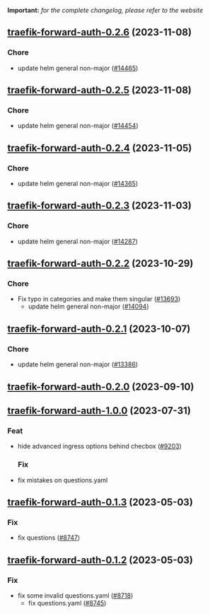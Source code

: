 **Important:**
*for the complete changelog, please refer to the website*




## [traefik-forward-auth-0.2.6](https://github.com/truecharts/charts/compare/traefik-forward-auth-0.2.5...traefik-forward-auth-0.2.6) (2023-11-08)

### Chore

- update helm general non-major ([#14465](https://github.com/truecharts/charts/issues/14465))
  
  


## [traefik-forward-auth-0.2.5](https://github.com/truecharts/charts/compare/traefik-forward-auth-0.2.4...traefik-forward-auth-0.2.5) (2023-11-08)

### Chore

- update helm general non-major ([#14454](https://github.com/truecharts/charts/issues/14454))
  
  


## [traefik-forward-auth-0.2.4](https://github.com/truecharts/charts/compare/traefik-forward-auth-0.2.3...traefik-forward-auth-0.2.4) (2023-11-05)

### Chore

- update helm general non-major ([#14365](https://github.com/truecharts/charts/issues/14365))
  
  


## [traefik-forward-auth-0.2.3](https://github.com/truecharts/charts/compare/traefik-forward-auth-0.2.2...traefik-forward-auth-0.2.3) (2023-11-03)

### Chore

- update helm general non-major ([#14287](https://github.com/truecharts/charts/issues/14287))
  
  


## [traefik-forward-auth-0.2.2](https://github.com/truecharts/charts/compare/traefik-forward-auth-0.2.1...traefik-forward-auth-0.2.2) (2023-10-29)

### Chore

- Fix typo in categories and make them singular ([#13693](https://github.com/truecharts/charts/issues/13693))
  - update helm general non-major ([#14094](https://github.com/truecharts/charts/issues/14094))
  
  


## [traefik-forward-auth-0.2.1](https://github.com/truecharts/charts/compare/traefik-forward-auth-0.2.0...traefik-forward-auth-0.2.1) (2023-10-07)

### Chore

- update helm general non-major ([#13386](https://github.com/truecharts/charts/issues/13386))
  
  


## [traefik-forward-auth-0.2.0](https://github.com/truecharts/charts/compare/traefik-forward-auth-1.0.0...traefik-forward-auth-0.2.0) (2023-09-10)





## [traefik-forward-auth-1.0.0](https://github.com/truecharts/charts/compare/traefik-forward-auth-0.1.3...traefik-forward-auth-1.0.0) (2023-07-31)

### Feat

- hide advanced ingress options behind checbox ([#9203](https://github.com/truecharts/charts/issues/9203))
  
  ### Fix

- fix mistakes on questions.yaml
  
  


## [traefik-forward-auth-0.1.3](https://github.com/truecharts/charts/compare/traefik-forward-auth-0.1.2...traefik-forward-auth-0.1.3) (2023-05-03)

### Fix

- fix questions ([#8747](https://github.com/truecharts/charts/issues/8747))
  
  


## [traefik-forward-auth-0.1.2](https://github.com/truecharts/charts/compare/traefik-forward-auth-0.1.1...traefik-forward-auth-0.1.2) (2023-05-03)

### Fix

- fix some invalid questions.yaml ([#8718](https://github.com/truecharts/charts/issues/8718))
  - fix questions.yaml ([#8745](https://github.com/truecharts/charts/issues/8745))
  
  


